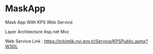 # MaskApp
Mask App With KPS Web Service 

Layer Architecture Asp.net Mvc


Web Service Link  : https://tckimlik.nvi.gov.tr/Service/KPSPublic.asmx?WSDL
